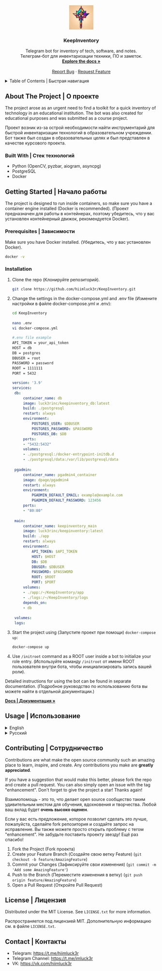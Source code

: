 <!-- PROJECT LOGO -->
<br />
<div align="center">
  <a href="https://github.com/hiimluck3r/KeepInventory">
    <img src="etc/images/logo.png" alt="Logo" width="80" height="80">
  </a>

<h3 align="center">KeepInventory</h3>

  <p align="center">
    Telegram bot for inventory of tech, software, and notes.
    <br />
    Телеграм-бот для инвентаризации техники, ПО и заметок.
    <br />
    <a href="https://github.com/hiimluck3r/KeepInventory/etc/docs.md"><strong>Explore the docs »</strong></a>
    <br />
    <br />
    <a href="https://github.com/hiimluck3r/KeepInventory/issues">Report Bug</a>
    ·
    <a href="https://github.com/hiimluck3r/KeepInventory/issues">Request Feature</a>
  </p>
</div>



<!-- TABLE OF CONTENTS -->
<details>
  <summary>Table of Contents | Быстрая навигация</summary>
  <ol>
    <li>
      <a href="#about-the-project">About The Project | О проекте</a>
      <ul>
        <li><a href="#built-with">Built With | Стек технологий</a></li>
      </ul>
    </li>
    <li>
      <a href="#getting-started">Getting Started | Начало работы</a>
      <ul>
        <li><a href="#prerequisites">Requirements | Зависимости</a></li>
        <li><a href="#installation">Installation | Установка</a></li>
      </ul>
    </li>
    <li><a href="#usage">Usage | Использование</a></li>
    <li><a href="#contributing">Contributing | Сотрудничество</a></li>
    <li><a href="#license">License | Лицензия</a></li>
    <li><a href="#contact">Contact | Контакты</a></li>
  </ol>
</details>



<!-- ABOUT THE PROJECT -->
## About The Project | О проекте
<a name="about-the-project"></a>
The project arose as an urgent need to find a toolkit for a quick inventory of technology in an educational institution. The bot was also created for educational purposes and was submitted as a course project.

Проект возник из-за острой необходимости найти инструментарий для быстрой инвентаризации технологий в образовательном учреждении. Бот также был создан в образовательных целях и был представлен в качестве курсового проекта.


### Built With | Стек технологий
<a name="built-with"></a>
* Python (OpenCV, pyzbar, aiogram, asyncpg)
* PostgreSQL
* Docker



<!-- GETTING STARTED -->
## Getting Started | Начало работы
<a name="getting-started"></a>
The project is designed to run inside containers, so make sure you have a container engine installed (Docker is recommended).
(Проект предназначен для работы в контейнерах, поэтому убедитесь, что у вас установлен контейнерный движок, рекомендуется Docker).

### Prerequisites | Зависимости
<a name="prerequisites"></a>
Make sure you have Docker installed.
(Убедитесь, что у вас установлен Docker).
  
  ```sh
  docker -v
  ```

### Installation
<a name="installation"></a>
1. Clone the repo (Клонируйте репозиторий).
   ```sh
   git clone https://github.com/hiimluck3r/KeepInventory.git
   ```
2. Change the settings in the docker-compose.yml and .env file (Измените настройки в файле docker-compose.yml и .env):
   ```sh
   cd KeepInventory

   nano .env
   vi docker-compose.yml
   ```
   
   ```sh
   #.env file example
   API_TOKEN = your_api_token
   HOST = db
   DB = postgres
   DBUSER = root
   PASSWORD = password
   ROOT = 1111111
   PORT = 5432
   ```

   ```yml
   version: '3.9'
   services:
    db:
        container_name: db
        image: luck3rinc/keepinventory_db:latest
        build: ./postgresql
        restart: always
        environment:
            POSTGRES_USER: $DBUSER
            POSTGRES_PASSWORD: $PASSWORD
            POSTGRES_DB: $DB
        ports:
        - "5432:5432"
        volumes:
        - ./postgresql:/docker-entrypoint-initdb.d
        - ./postgresql/data:/var/lib/postgresql/data

    pgadmin:
        container_name: pgadmin4_container
        image: dpage/pgadmin4
        restart: always
        environment:
            PGADMIN_DEFAULT_EMAIL: example@example.com
            PGADMIN_DEFAULT_PASSWORD: 123456
        ports:
        - "80:80"

    main:
        container_name: keepinventory_main
        image: luck3rinc/keepinventory:latest
        build: ./app
        restart: always
        environment:
            API_TOKEN: $API_TOKEN
            HOST: $HOST
            DB: $DB
            DBUSER: $DBUSER
            PASSWORD: $PASSWORD
            ROOT: $ROOT
            PORT: $PORT
        volumes:
        - ./app:/~/KeepInventory/app
        - ./logs:/~/KeepInventory/logs
        depends_on:
        - db

    volumes:
    logs:
   ```
3. Start the project using (Запустите проект при помощи) `docker-compose up`:
   ```sh
   docker-compose up
   ```
4. Use `/initroot` command as a ROOT user inside a bot to initialize your role entry.
(Используйте команду `/initroot` от имени ROOT пользователя внутри бота, чтобы инициализировать запись вашей роли).

Detailed instructions for using the bot can be found in separate documentation. (Подробное руководство по использованию бота вы можете найти в отдельной документации.)

<a href="https://github.com/hiimluck3r/KeepInventory/etc/docs.md"><strong>Docs | Документация »</strong></a>


<!-- USAGE EXAMPLES -->
## Usage | Использование
<a name="usage"></a>
<details>
<summary>English</summary>
KeepInventory was made to efficiently manage technical equipment with predefined attributes. It offers a range of features to streamline inventory management:

* Role System: The system supports a hierarchical role system, allowing different levels of access such as read-only, worker, admin, and root.

* Barcode Recognition: KeepInventory can recognize articles through barcodes, enabling easy searching and retrieval of information from the database.

* Article Recognition: The system also provides the ability to identify articles based on their last characters, simplifying the search process.

* Software Register: KeepInventory includes a software register feature, allowing users to keep track of shared software.

* User Notes: Users can add notes, providing additional information or reminders.

* Backups: The system facilitates downloading and uploading backups in .csv table format, ensuring data integrity and availability.

In the future, an enhancement is planned to incorporate a separate container with Telegram Local API. This addition will significantly increase the capacity for transferring data volumes, up to 2GB. Consequently, it will simplify the process of downloading and uploading data, particularly for full PostgreSQL backups and software storage on the server.
</details>

<details>
<summary>Русский</summary>
KeepInventory создан для эффективного управления техническим оборудованием с заранее заданными атрибутами. Она предлагает ряд функций для оптимизации управления запасами:

* Система ролей: Система поддерживает иерархическую систему ролей, предоставляя различные уровни доступа, такие как "read-only", "worker", "admin" и "root".

* Распознавание штрих-кодов: KeepInventory может распознавать артикулы по штрих-кодам, что позволяет легко искать и извлекать информацию из базы данных.

* Распознавание артикулов: Система также позволяет идентифицировать артикулы по их последним символам, что упрощает процесс поиска.

* Реестр программного обеспечения: KeepInventory включает в себя функцию регистрации программного обеспечения, позволяющую пользователям отслеживать программное обеспечение, которым поделились другие пользователи.

* Заметки пользователя: Пользователи могут добавлять примечения, предоставляя дополнительную информацию или напоминания.

* Резервное копирование: Система позволяет загружать и выгружать резервные копии в формате таблиц .csv, обеспечивая целостность и доступность данных.

В будущем планируется расширение системы до отдельного контейнера с локальным API Telegram. Это дополнение значительно увеличит возможности по передаче объемов данных - до 2 ГБ. Соответственно, это упростит процесс загрузки и выгрузки данных, особенно при полном резервном копировании PostgreSQL и хранении программного обеспечения на сервере.
</details>


<!-- CONTRIBUTING -->
## Contributing | Сотрудничество
<a name="contributing"></a>
Contributions are what make the open source community such an amazing place to learn, inspire, and create. Any contributions you make are **greatly appreciated**.

If you have a suggestion that would make this better, please fork the repo and create a pull request. You can also simply open an issue with the tag "enhancement".
Don't forget to give the project a star! Thanks again!

Взаимопомощь - это то, что делает open source сообщество таким удивительным местом для обучения, вдохновения и творчества. Любой ваш вклад будет **очень высоко оценен**.

Если у вас есть предложение, которое позволит сделать это лучше, пожалуйста, сделайте fork репозитория и создайте запрос на исправление. Вы также можете просто открыть проблему с тегом "enhancement".
Не забудьте поставить проекту звезду!
Ещё раз спасибо!

1. Fork the Project (Fork проекта)
2. Create your Feature Branch (Создайте свою ветку Feature) (`git checkout -b feature/AmazingFeature`)
3. Commit your Changes (Зафиксируйте свои изменения) (`git commit -m 'Add some AmazingFeature'`)
4. Push to the Branch (Переместите изменения в ветку) (`git push origin feature/AmazingFeature`)
5. Open a Pull Request (Откройте Pull Request)




<!-- LICENSE -->
## License | Лицензия
<a name="license"></a>
Distributed under the MIT License. See `LICENSE.txt` for more information.

Распространяется под лицензией MIT. Дополнительную информацию см. в файле `LICENSE.txt`.




<!-- CONTACT -->
## Contact | Контакты
<a name="contact"></a>
* Telegram: https://t.me/hiimluck3r
* Telegram Channel: https://t.me/imluck3r
* VK: https://vk.com/hiimluck3r



<!--MARKDOWN ANCHORS -->